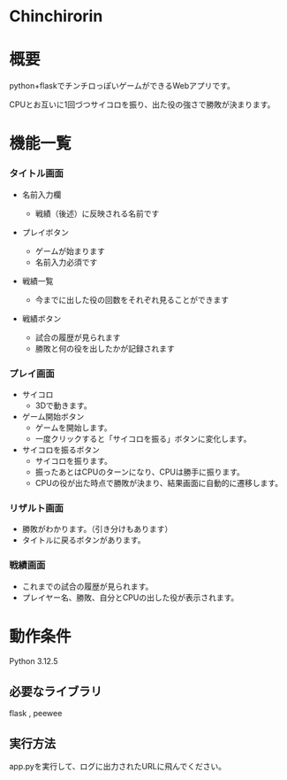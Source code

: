 # Chinchirorin

# 概要
python+flaskでチンチロっぽいゲームができるWebアプリです。

CPUとお互いに1回づつサイコロを振り、出た役の強さで勝敗が決まります。

# 機能一覧
### タイトル画面
- 名前入力欄
  - 戦績（後述）に反映される名前です

- プレイボタン
  - ゲームが始まります
  - 名前入力必須です

- 戦績一覧
  - 今までに出した役の回数をそれぞれ見ることができます

- 戦績ボタン
  - 試合の履歴が見られます
  - 勝敗と何の役を出したかが記録されます

### プレイ画面
- サイコロ
  - 3Dで動きます。
- ゲーム開始ボタン
  - ゲームを開始します。
  - 一度クリックすると「サイコロを振る」ボタンに変化します。
- サイコロを振るボタン
  - サイコロを振ります。
  - 振ったあとはCPUのターンになり、CPUは勝手に振ります。
  - CPUの役が出た時点で勝敗が決まり、結果画面に自動的に遷移します。

### リザルト画面
- 勝敗がわかります。（引き分けもあります）
- タイトルに戻るボタンがあります。

### 戦績画面
- これまでの試合の履歴が見られます。
- プレイヤー名、勝敗、自分とCPUの出した役が表示されます。

# 動作条件
Python 3.12.5
## 必要なライブラリ
flask , peewee
## 実行方法
app.pyを実行して、ログに出力されたURLに飛んでください。